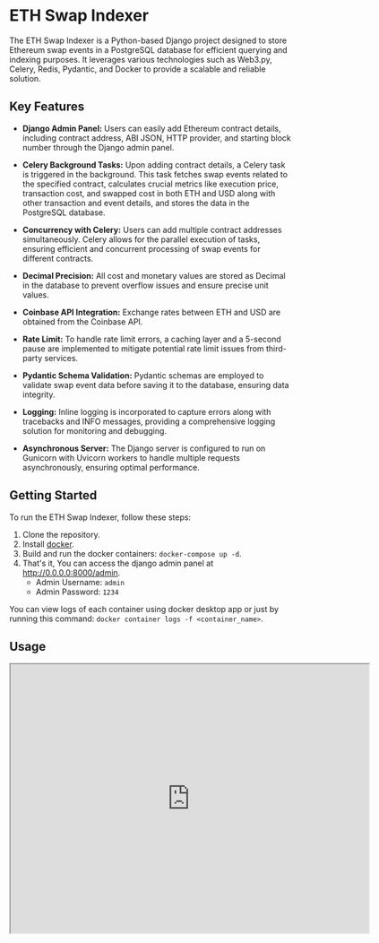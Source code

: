 # ETH Swap Indexer
The ETH Swap Indexer is a Python-based Django project designed to store Ethereum swap events in a PostgreSQL database for efficient querying and indexing purposes. It leverages various technologies such as Web3.py, Celery, Redis, Pydantic, and Docker to provide a scalable and reliable solution.

## Key Features
- **Django Admin Panel:** Users can easily add Ethereum contract details, including contract address, ABI JSON, HTTP provider, and starting block number through the Django admin panel.

- **Celery Background Tasks:** Upon adding contract details, a Celery task is triggered in the background. This task fetches swap events related to the specified contract, calculates crucial metrics like execution price, transaction cost, and swapped cost in both ETH and USD along with other transaction and event details, and stores the data in the PostgreSQL database.

- **Concurrency with Celery:** Users can add multiple contract addresses simultaneously. Celery allows for the parallel execution of tasks, ensuring efficient and concurrent processing of swap events for different contracts.

- **Decimal Precision:** All cost and monetary values are stored as Decimal in the database to prevent overflow issues and ensure precise unit values.

- **Coinbase API Integration:** Exchange rates between ETH and USD are obtained from the Coinbase API.

- **Rate Limit:** To handle rate limit errors, a caching layer and a 5-second pause are implemented to mitigate potential rate limit issues from third-party services.

- **Pydantic Schema Validation:** Pydantic schemas are employed to validate swap event data before saving it to the database, ensuring data integrity.

- **Logging:** Inline logging is incorporated to capture errors along with tracebacks and INFO messages, providing a comprehensive logging solution for monitoring and debugging.

- **Asynchronous Server:** The Django server is configured to run on Gunicorn with Uvicorn workers to handle multiple requests asynchronously, ensuring optimal performance.

## Getting Started
To run the ETH Swap Indexer, follow these steps:

1. Clone the repository.
2. Install [docker](https://www.docker.com/products/docker-desktop/).
3. Build and run the docker containers: `docker-compose up -d`.
4. That's it, You can access the django admin panel at http://0.0.0.0:8000/admin.
    * Admin Username: `admin`
    * Admin Password: `1234`

You can view logs of each container using docker desktop app or just by running this command: `docker container logs -f <container_name>`.

## Usage
<iframe src="https://drive.google.com/file/d/1QApk8whP1PIkGxkXffp3FCcHTwHTh2Qm/preview" width="640" height="480"></iframe>